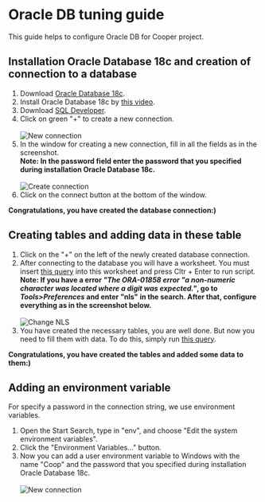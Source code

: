 # Oracle DB tuning guide

This guide helps to configure Oracle DB for Cooper project.

## Installation Oracle Database 18c and creation of connection to a database

1. Download [Oracle Database 18c](https://www.oracle.com/technetwork/database/enterprise-edition/downloads/index.html).
2. Install Oracle Database 18c by [this video](https://www.youtube.com/watch?v=CrTo_XoDQwI).
3. Download [SQL Developer](https://www.oracle.com/technetwork/developer-tools/sql-developer/downloads/index.html).
4. Click on green "+" to create a new connection.
<br/><br/>![New connection](https://github.com/vanmxpx/ISDPlatform/blob/feature/OracleDBTuningGuide/Documentation/Database/ScreenshotsForGuide/new_connection.png)
5. In the window for creating a new connection, fill in all the fields as in the screenshot.
<br/>**Note: In the password field enter the password that you specified during installation Oracle Database 18c.**
<br/><br/>![Create connection](https://github.com/vanmxpx/ISDPlatform/blob/feature/OracleDBTuningGuide/Documentation/Database/ScreenshotsForGuide/create_connection.png)
6. Click on the connect button at the bottom of the window.

**Congratulations, you have created the database connection:)**

## Creating tables and adding data in these table

1. Click on the "+" on the left of the newly created database connection.
2. After connecting to the database you will have a worksheet. You must insert [this query](https://github.com/vanmxpx/ISDPlatform/blob/feature/OracleDBTuningGuide/Documentation/Database/Cooper.Sql) into this worksheet and press Cltr + Enter to run script.
<br/>**Note: If you have a error *"The ORA-01858 error "a non-numeric character was located where a digit was expected."*, go to *Tools>Preferences* and enter "nls" in the search. After that, configure everything as in the screenshot below.**
<br/><br/>![Change NLS](https://github.com/vanmxpx/ISDPlatform/blob/feature/OracleDBTuningGuide/Documentation/Database/ScreenshotsForGuide/change_nls.png)
3. You have created the necessary tables, you are well done. But now you need to fill them with data. To do this, simply run [this query](https://github.com/vanmxpx/ISDPlatform/blob/feature/OracleDBTuningGuide/Documentation/Database/InsertBasicInfo.Sql).

**Congratulations, you have created the tables and added some data to them:)**

## Adding an environment variable

For specify a password in the connection string, we use environment variables.

1. Open the Start Search, type in "env", and choose "Edit the system environment variables".
2. Click the "Environment Variables…" button.
3. Now you can add a user environment variable to Windows with the name "Coop" and the password that you specified during installation Oracle Database 18c.
<br/><br/>![New connection](https://github.com/vanmxpx/ISDPlatform/blob/feature/OracleDBTuningGuide/Documentation/Database/ScreenshotsForGuide/add_environment_variable.png)
